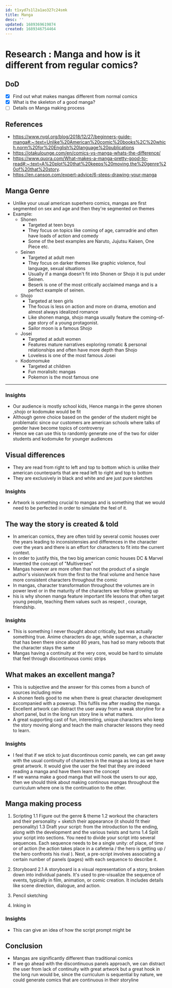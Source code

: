 ```yaml
---
id: t1xyd7s1l2a1ao327c24smk
title: Manga
desc: ''
updated: 1689369619874
created: 1689346754464
---
```

# Research : Manga and how is it different from regular comics?

## DoD
- [x] Find out what makes mangas different from normal comics
- [x] What is the skeleton of a good manga?
- [ ] Details on Manga making process

## References
- https://www.nypl.org/blog/2018/12/27/beginners-guide-manga#:~:text=Unlike%20American%20comic%20books%2C%20which,norm%20for%20English%20language%20publications
- https://otakulounge.com/en/comics-vs-manga-whats-the-difference/
- https://www.quora.com/What-makes-a-manga-pretty-good-to-read#:~:text=A%20plot%20that%20keeps%20moving,the%20genre%20of%20that%20story.
- https://en.canson.com/expert-advice/6-steps-drawing-your-manga

## Manga Genre
- Unlike your usual american superhero comics, mangas are first segmented on sex and age and then they're segmented on themes
- Example:
    - Shonen
        - Targeted at teen boys
        - They focus on topics like coming of age, camradrie and often have loads of action and comedy
        - Some of the best examples are Naruto, Jujutsu Kaisen, One Piece etc.
    - Seinen
        - Targeted at adult men
        - They focus on darker themes like graphic violence, foul language, sexual situations
        - Usually if a manga doesn't fit into Shonen or Shojo it is put under Seinen.
        - Beserk is one of the most critically acclaimed manga and is a perfect example of seinen.
    - Shojo
        - Targeted at teen girls
        - The focus is less on action and more on drama, emotion and almost always idealized romance
        - Like shonen manga, shojo manga usually feature the coming-of-age story of a young protagonist.
        - Sailor moon is a famous Shojo
    - Josei
        - Targeted at adult women
        - Features mature narratives exploring romatic & personal relationships and often have more depth than Shojo
        - Loveless is one of the most famous Josei
    - Kodomomuke
        - Targeted at children
        - Fun moralisitc mangas
        - Pokemon is the most famous one

---

### Insights
- Our audience is mostly school kids, Hence manga in the genre shonen ,shojo or kodomuke would be fit
- Although genre choice based on the gender of the student might be problematic since our customers are american schools where talks of gender have become topics of controversy
- Hence we can use this to randomly generate one of the two for older students and kodomuke for younger audiences

## Visual differences
- They are read from right to left and top to bottom which is unlike their american counterparts that are read left to right and top to bottom
- They are exclusively in black and white and are just pure sketches

### Insights
- Artwork is something crucial to mangas and is something that we would need to be perfected in order to simulate the feel of it.

## The way the story is created & told
- In american comics, they are often told by several comic houses over the years leading to inconsistensies and differences in the character over the years and there is an effort for characters to fit into the current context.
- In order to justify this, the two big american comic houses DC & Marvel invented the concept of "Multiverses"
- Mangas however are more often than not the product of a single author's vision/work from the first to the final volume and hence have more consistent characters throughout the comic
- In mangas, character transformation throughout the volumes are in power level or in the maturity of the characters we follow growing up
- his is why shonen manga feature important life lessons that often target young people, teaching them values such as respect , courage, friendship.

### Insights
- This is something I never thought about critically, but was actually something true. Anime characters do age, while superman, a character that has been there since about 80 years, has had so many reboots that the character stays the same
- Mangas having a continuity at the very core, would be hard to simulate that feel through discontinuous comic strips

## What makes an excellent manga?
- This is subjective and the answer for this comes from a bunch of sources including mine
- A shonen feels good to me when there is great character development accompanied with a powerup. This fulfils me after reading the manga.
- Excellent artwork can distract the user away from a weak storyline for a short panel, but in the long run story line is what matters.
- A great supporting cast of fun, interesting, unique characters who keep the story moving along and teach the main character lessons they need to learn.

### Insights
- I feel that if we stick to just discontinous comic panels, we can get away with the usual continuity of characters in the manga as long as we have great artwork. It would give the user the feel that they are indeed reading a manga and have them learn the concept
- If we wanna make a good manga that will hook the users to our app, then we should think about making continous mangas throughout the curriculum where one is the continuation to the other.

## Manga making process
1. Scripting
    1.1 Figure out the genre & theme
    1.2 workout the characters and their personality + sketch their appearance (it should fit their personality)
    1.3 Draft your script: from the introduction to the ending, along with the development and the various twists and turns
    1.4 Split your script into sections. You need to divide your script into several sequences. Each sequence needs to be a single unity: of place, of time or of action (he action takes place in a cafeteria / the hero is getting up / the hero confronts his rival ). Next, a pre-script involves associating a certain number of panels (pages) with each sequence to describe it.

2. Storyboard
    2.1 A storyboard is a visual representation of a story, broken down into individual panels. It's used to pre-visualize the sequence of events, typically in film, animation, or comic creation. It includes details like scene direction, dialogue, and action.

3. Pencil sketching 

4. Inking in

### Insights
- This can give an idea of how the script prompt might be

## Conclusion
- Mangas are significantly different than traditional comics 
- If we go ahead with the discontinuous panels approach, we can distract the user from lack of continuity with great artwork but a great hook in the long run would be, since the curriculum is sequential by nature, we could generate comics that are continuous in their storyline
